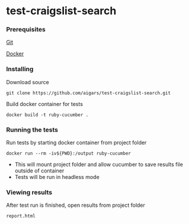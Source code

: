 # test-craigslist-search

### Prerequisites

[Git](https://git-scm.com/)

[Docker](https://www.docker.com/products/docker-desktop)

### Installing

Download source

```
git clone https://github.com/aigars/test-craigslist-search.git
```

Build docker container for tests

```
docker build -t ruby-cucumber .
```

### Running the tests

Run tests by starting docker container from project folder

```
docker run --rm -iv${PWD}:/output ruby-cucumber
```

* This will mount project folder and allow cucumber to save results file outside of container
* Tests will be run in headless mode

### Viewing results

After test run is finished, open results from project folder

```
report.html
```
